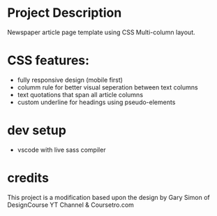 # Project Description
Newspaper article page template using CSS Multi-column layout.

# CSS features:
- fully responsive design (mobile first)
- columm rule for better visual seperation between text columns
- text quotations that span all article columns
- custom underline for headings using pseudo-elements

# dev setup
- vscode with live sass compiler 

# credits
This project is a modification based upon the design by Gary Simon of DesignCourse YT Channel & Coursetro.com